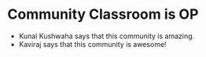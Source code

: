 # Community Classroom is OP

- Kunal Kushwaha says that this community is amazing.
- Kaviraj says that this community is awesome!
